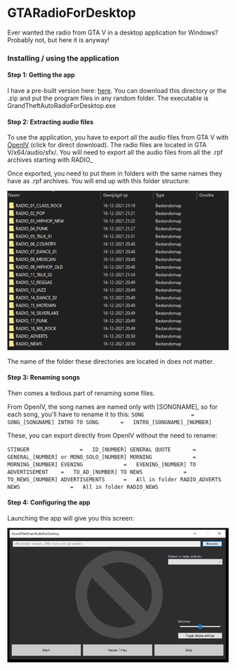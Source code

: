 # GTARadioForDesktop
Ever wanted the radio from GTA V in a desktop application for Windows? Probably not, but here it is anyway!

### Installing / using the application

#### Step 1: Getting the app

I have a pre-built version here: [here](/built_application/program/). You can download this directory or the .zip and put the program files in any random folder. The executable is GrandTheftAutoRadioForDesktop.exe

#### Step 2: Extracting audio files

To use the application, you have to export all the audio files from GTA V with [OpenIV](https://ntscorp.ru/ovi/setup/ovisetup.exe) (click for direct download). The radio files are located in GTA V/x64/audio/sfx/. You will need to export all the audio files from all the .rpf archives starting with RADIO_

Once exported, you need to put them in folders with the same names they have as .rpf archives. You will end up with this folder structure:

![](/documents/screenshots/folder_structure.PNG/)

The name of the folder these directories are located in does not matter.

#### Step 3: Renaming songs

Then comes a tedious part of renaming some files.

From OpenIV, the song names are named only with [SONGNAME], so for each song, you'll have to rename it to this:
`SONG				=	SONG_[SONGNAME]
INTRO TO SONG		=	INTRO_[SONGNAME]_[NUMBER]`

These, you can export directly from OpenIV without the need to rename:

`STINGER				=	ID_[NUMBER]
GENERAL QUOTE		=	GENERAL_[NUMBER] or MONO_SOLO_[NUMBER]
MORNING				=	MORNING_[NUMBER]
EVENING				=	EVENING_[NUMBER]
TO ADVERTISEMENT	=	TO_AD_[NUMBER]
TO NEWS				=	TO_NEWS_[NUMBER]
ADVERTISEMENTS		= 	All in folder RADIO_ADVERTS
NEWS				=	All in folder RADIO_NEWS`

#### Step 4: Configuring the app

Launching the app will give you this screen:

![](/documents/screenshots/launch_app.PNG)
